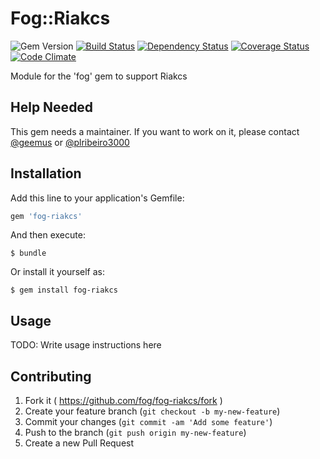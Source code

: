 # Fog::Riakcs

![Gem Version](https://badge.fury.io/rb/fog-riakcs.svg) [![Build Status](https://travis-ci.org/fog/fog-riakcs.svg?branch=master)](https://travis-ci.org/fog/fog-riakcs) [![Dependency Status](https://gemnasium.com/fog/fog-riakcs.svg)](https://gemnasium.com/fog/fog-riakcs) [![Coverage Status](https://img.shields.io/coveralls/fog/fog-riakcs.svg)](https://coveralls.io/r/fog/fog-riakcs?branch=master) [![Code Climate](https://codeclimate.com/github/fog/fog-riakcs/badges/gpa.svg)](https://codeclimate.com/github/fog/fog-riakcs)

Module for the 'fog' gem to support Riakcs

## Help Needed

This gem needs a maintainer. If you want to work on it, please contact
[@geemus](mailto:geemus@gmail.com) or [@plribeiro3000](mailto:plribeiro3000@gmail.com)

## Installation

Add this line to your application's Gemfile:

```ruby
gem 'fog-riakcs'
```

And then execute:

    $ bundle

Or install it yourself as:

    $ gem install fog-riakcs

## Usage

TODO: Write usage instructions here

## Contributing

1. Fork it ( https://github.com/fog/fog-riakcs/fork )
2. Create your feature branch (`git checkout -b my-new-feature`)
3. Commit your changes (`git commit -am 'Add some feature'`)
4. Push to the branch (`git push origin my-new-feature`)
5. Create a new Pull Request
